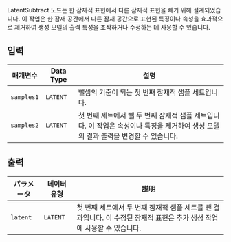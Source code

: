 
LatentSubtract 노드는 한 잠재적 표현에서 다른 잠재적 표현을 빼기 위해 설계되었습니다. 이 작업은 한 잠재 공간에서 다른 잠재 공간으로 표현된 특징이나 속성을 효과적으로 제거하여 생성 모델의 출력 특성을 조작하거나 수정하는 데 사용할 수 있습니다.

## 입력

| 매개변수    | Data Type | 설명 |
|--------------|-------------|-------------|
| `samples1`   | `LATENT`    | 뺄셈의 기준이 되는 첫 번째 잠재적 샘플 세트입니다. |
| `samples2`   | `LATENT`    | 첫 번째 세트에서 뺄 두 번째 잠재적 샘플 세트입니다. 이 작업은 속성이나 특징을 제거하여 생성 모델의 결과 출력을 변경할 수 있습니다. |

## 출력

| パラメータ | 데이터 유형 | 説明 |
|-----------|-------------|-------------|
| `latent`  | `LATENT`    | 첫 번째 세트에서 두 번째 잠재적 샘플 세트를 뺀 결과입니다. 이 수정된 잠재적 표현은 추가 생성 작업에 사용할 수 있습니다. |
